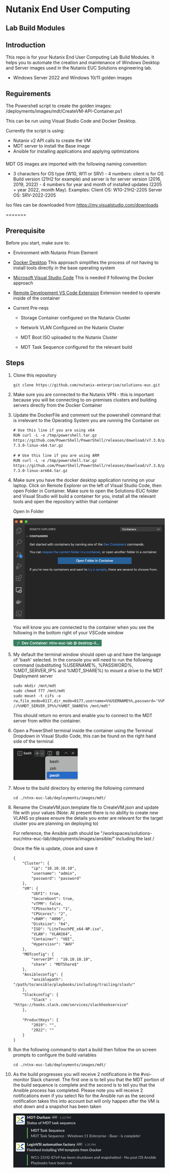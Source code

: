# Nutanix End User Computing 
## Lab Build Modules

## Introduction
This repo is for your Nutanix End User Computing Lab Build Modules. It helps you to automate the creation and maintenance of Windows Desktop and Server images used in the Nutanix EUC Solutions engineering lab.


* Windows Server 2022 and Windows 10/11 golden images

## Reguirements
The Powershell script to create the golden images: /deployments/images/mdt/CreateVM-API-Container.ps1

This can be run using Visual Studio Code and Docker Desktop.

Currently the script is using:

* Nutanix v2 API calls to create the VM
* MDT server to install the Base image
* Ansible for installing applications and applying optimizations

###
MDT OS images are imported with the following naming convention:
* 3 characters for OS type (W10, W11 or SRV) - 4 numbers: client is for OS Build version (21H2 for example) and server is for server version (2016, 2019, 2022) - 4 numbers for year and month of installed updates (2205 = year 2022, month May).
Examples:
Client OS: W10-21H2-2205
Server OS: SRV-2022-2205

Iso files can be downloaded from https://my.visualstudio.com/downloads

=======
## Prerequisite
Before you start, make sure to:

* Environment with Nutanix Prism Element

* [Docker Desktop](https://www.docker.com/products/docker-desktop/) This approach simplifies the process of not having to install tools directly in the base operating system

* [Microsoft Visual Studio Code](https://code.visualstudio.com/) This is needed if following the Docker approach

* [Remote Development VS Code Extension](https://marketplace.visualstudio.com/items?itemName=ms-vscode-remote.vscode-remote-extensionpack) Extension needed to operate inside of the container

* Current Pre-reqs

    * Storage Container configured on the Nutanix Cluster

    * Network VLAN Configured on the Nutanix Cluster

    * MDT Boot ISO uploaded to the Nutanix Cluster

    * MDT Task Sequence configured for the relevant build

## Steps

1. Clone this repository

    ```
    git clone https://github.com/nutanix-enterprise/solutions-euc.git
    ```

1. Make sure you are connected to the Nutanix VPN - this is important because you will be connecting to on-premises clusters and building servers directly from the Docker Container

2. Update the DockerFile and comment out the powershell command that is irrelevant to the Operating System you are running the Container on
    ```
    # Use this line if you are using x64
    RUN curl -L -o /tmp/powershell.tar.gz https://github.com/PowerShell/PowerShell/releases/download/v7.3.0/powershell-7.3.0-linux-x64.tar.gz

    # # Use this line if you are using ARM
    RUN curl -L -o /tmp/powershell.tar.gz https://github.com/PowerShell/PowerShell/releases/download/v7.3.0/powershell-7.3.0-linux-arm64.tar.gz
    ```

1. Make sure you have the docker desktop application running on your laptop. Click on Remote Explorer on the left of Visual Studio Code, then open Folder in Container. Make sure to open the Solutions-EUC folder and Visual Studio will build a container for you, install all the relevant tools and open the repository within that container

    Open In Folder

    ![](/ntnx-euc-lab/images/open_in_folder.png)

    You will know you are connected to the container when you see the following in the bottom right of your VSCode window

    ![](/ntnx-euc-lab/images/docker_connected.png)

1. My default the terminal window should open up and have the language of 'bash' selected.  In the console you will need to run the following command (substituting %USERNAME%, %PASSWORD%, %MDT_SERVER_IP% and %MDT_SHARE%) to mount a drive to the MDT Deployment server

    ```
    sudo mkdir /mnt/mdt
    sudo chmod 777 /mnt/mdt
    sudo mount -t cifs -o rw,file_mode=0117,dir_mode=0177,username=%%USERNAME%%,password='%%PASSWORD%%',domain=wsperf //%%MDT_SERVER_IP%%/%%MDT_SHARE%% /mnt/mdt"
    ```
    This should return no errors and enable you to connect to the MDT server from within the container.

2. Open a PowerShell terminal inside the container using the Terminal Dropdown in Visual Studio Code, this can be found on the right hand side of the terminal

    ![](/ntnx-euc-lab/images/posh_terminal.png)

3. Move to the build directory by entering the following command

    ```
    cd ./ntnx-euc-lab/deployments/images/mdt/
    ```

4. Rename the CreateVM.json.template file to CreateVM.json and update file with your values (Note: At present there is no ability to create new VLANS so please ensure the details you enter are relevant for the target cluster you are planning on deploying to)

    For reference, the Ansible path should be "/workspaces/solutions-euc/ntnx-euc-lab/deployments/images/ansible/" including the last /

    Once the file is update, close and save it

    ```
    {
        "Cluster": {
            "ip": "10.10.10.10",
            "username": "admin",
            "password": "password"
        },
        "VM": {
            "UEFI": true,
            "Secureboot": true,
            "vTPM": false,
            "CPUsockets": "1",
            "CPUcores": "2",
            "vRAM": "4096",
            "Disksize": "64",
            "ISO": "LiteTouchPE_x64-NP.iso", 
            "VLAN": "VLAN164",
            "Container": "VDI",
            "Hypervisor": "AHV"
        },
        "MDTconfig": {
            "serverIP" : "10.10.10.10",
            "share" : "MDTShare$"
        },
        "Ansibleconfig": {
            "ansiblepath": "/path/to/ansible/playbooks/including/trailing/slash/"
        },
        "Slackconfig": {
            "Slack" : "https://hooks.slack.com/services/slackhookservice"
        },
        
        "ProductKeys": {
            "2019": "",
            "2022": ""
        }
    }
    ```

1. Run the following command to start a build then follow the on screen prompts to configure the build variables

    ```
    cd ./ntnx-euc-lab/deployments/images/mdt/
    ```

1. As the build progresses you will receive 2 notifications in the #vsi-monitor Slack channel. The first one is to tell you that the MDT portion of the build sequence is complete and the second is to tell you that the Ansible process has completed.  Please note you will receive 2 notifications even if you select No for the Ansible run as the second notification takes this into account but will only happen after the VM is shot down and a snapshot has been taken

    ![](/ntnx-euc-lab/images/vsi_result.png)
